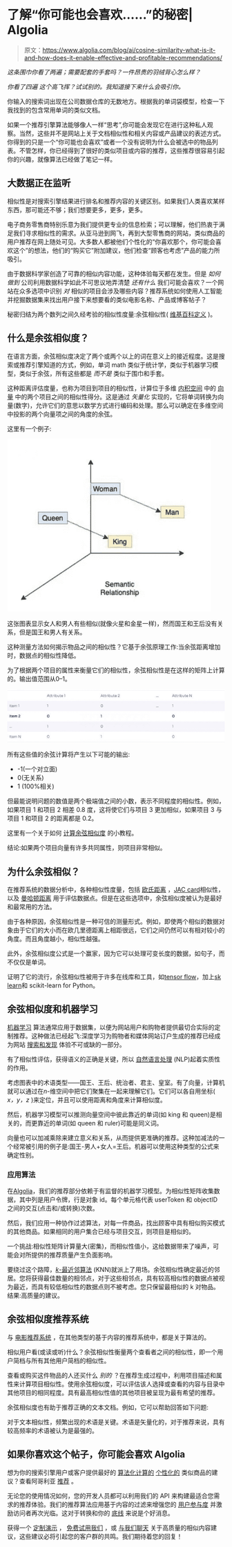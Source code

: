 # 了解“你可能也会喜欢……”的秘密| Algolia

> 原文：<https://www.algolia.com/blog/ai/cosine-similarity-what-is-it-and-how-does-it-enable-effective-and-profitable-recommendations/>

*这条围巾你看了两遍；需要配套的手套吗？一件昂贵的羽绒背心怎么样？*

*你看了四遍 这个高飞挥？试试别的。我知道接下来什么会吸引你。*

你输入的搜索词出现在公司数据仓库的无数地方。根据我的单词袋模型，检查一下我找到的包含常用单词的类似文档。

如果一个推荐引擎算法能够像人一样“思考”,你可能会发现它在进行这种私人观察。当然，这些并不是网站上关于文档相似性和相关内容或产品建议的表述方式。你得到的只是一个“你可能也会喜欢”或者一个没有说明为什么会被选中的物品列表。不管怎样，你已经得到了很好的类似项目或内容的推荐，这些推荐很容易引起你的兴趣，就像算法已经做了笔记一样。

## [](#big-data-is-listening)大数据正在监听

相似性是对搜索引擎结果进行排名和推荐内容的关键区别。如果我们人类喜欢某样东西，那可能还不够；我们想要更多，更多，更多。

电子商务零售商特别乐意为我们提供更专业的信息检索；可以理解，他们热衷于满足我们寻求相似性的需求。从亚马逊到网飞，再到大型零售商的网站，类似商品的用户推荐在网上随处可见。大多数人都被他们个性化的“你喜欢那个，你可能会喜欢这个”的想法，他们的“购买它”附加建议，他们检查“顾客也考虑”产品的能力所吸引。

由于数据科学家创造了可靠的相似内容功能，这种体验每天都在发生。但是 *如何做到* 公司利用数据科学如此不可思议地弄清楚 *还有什么* 我们可能会喜欢？一个网站在众多选项中识别 *对* 相似的项目会涉及哪些内容？推荐系统如何使用人工智能并挖掘数据集来找出用户接下来想要看的类似电影名称、产品或博客帖子？

秘密归结为两个数列之间久经考验的相似性度量:余弦相似性( [维基百科定义](https://en.wikipedia.org/wiki/Cosine_similarity) )。

## [](#what-is-cosine-similarity)什么是余弦相似度？

在语言方面，余弦相似度决定了两个或两个以上的词在意义上的接近程度。这是搜索或推荐引擎知道的方式，例如，单词 math 类似于统计学，类似于机器学习模型，类似于余弦，所有这些都是 *而不是* 类似于围巾和手套。

这种距离评估度量，也称为项目到项目的相似性，计算位于多维 [内积空间](https://en.wikipedia.org/wiki/Inner_product_space) 中的 [向量](https://www.algolia.com/blog/ai/what-is-vector-search/) 中的两个项目之间的相似性得分。这是通过 *矢量化* 实现的，它将单词转换为向量(数字)，允许它们的意思以数学方式进行编码和处理。那么可以确定在多维空间中投影的两个向量项之间的角度的余弦。

这里有一个例子:

![](img/6b8e94a0b7ffc7f35f2d685a7e747773.png)

这张图表显示女人和男人有些相似(就像火星和金星一样)，然而国王和王后没有关系，但是国王和男人有关系。

这种测量方法如何揭示物品之间的相似性？它基于余弦原理工作:当余弦距离增加时，数据点的相似性降低。

为了根据两个项目的属性来衡量它们的相似性，余弦相似性是在这样的矩阵上计算的。输出值范围从0–1。

![](img/76502c37da2761b6c5f300f111c240a3.png)

所有这些值的余弦计算将产生以下可能的输出:

*   -1(一个对立面)
*   0(无关系)
*   1 (100%相关)

但最能说明问题的数值是两个极端值之间的小数，表示不同程度的相似性。例如，如果项目 1 和项目 2 相差 0.8 度，这将使它们与项目 3 更加相似，如果项目 3 与项目 1 和项目 2 的距离都是 0.2。

这里有一个关于如何 [计算余弦相似度](https://www.algolia.com/blog/ai/the-anatomy-of-high-performance-recommender-systems-part-iv/) 的小教程。

结论:如果两个项目向量有许多共同属性，则项目非常相似。

## [](#why-cosine-similarity)为什么余弦相似？

在推荐系统的数据分析中，各种相似性度量，包括 [欧氏距离](https://en.wikipedia.org/wiki/Euclidean_distance) ，[JAC card](https://en.wikipedia.org/wiki/Jaccard_index)相似性，以及 [曼哈顿距离](https://xlinux.nist.gov/dads/HTML/manhattanDistance.html) 用于评估数据点。但是在这些选项中，余弦相似度被认为是最好和最常用的方法。

由于各种原因，余弦相似性是一种可信的测量形式。例如，即使两个相似的数据对象由于它们的大小而在欧几里德距离上相距很远，它们之间仍然可以有相对较小的角度。而且角度越小，相似性越强。

此外，余弦相似度公式是一个赢家，因为它可以处理可变长度的数据，如句子，而不仅仅是单词。

证明了它的流行，余弦相似性被用于许多在线库和工具，如[tensor flow](https://en.wikipedia.org/wiki/TensorFlow)，加上[sk learn](https://scikit-learn.org/stable/modules/generated/sklearn.metrics.pairwise.cosine_similarity.html)和 scikit-learn for Python。

## [](#cosine-similarity-and-machine-learning)余弦相似度和机器学习

[机器学习](https://www.algolia.com/blog/ai/an-introduction-to-machine-learning-for-images-and-text-now-and-in-the-near-future/) 算法通常应用于数据集，以便为网站用户和购物者提供最切合实际的定制推荐。这种做法已经起飞:深度学习为购物者和媒体网站订户生成的推荐已经成为网站 [搜索和发现](https://www.algolia.com/blog/ecommerce/product-discovery-vs-product-search-whats-the-difference/) 体验不可或缺的一部分。

有了相似性评估，获得[](https://www.algolia.com/blog/product/semantic-search-how-it-works-who-its-for/)语义的正确是关键，所以 [自然语言处理](https://www.algolia.com/blog/product/what-is-natural-language-processing-and-how-is-it-leveraged-by-search-tools-software/) (NLP)起着实质性的作用。

考虑图表中的术语类型——国王、王后、统治者、君主、皇室。有了向量，计算机就可以通过在*n*-维空间中把它们聚集在一起来理解它们。它们可以各自用坐标( *x，y，z* )来定位，并且可以使用距离和角度来计算相似度。

然后，机器学习模型可以推测向量空间中彼此靠近的单词(如 king 和 queen)是相关的，而更靠近的单词(如 queen 和 ruler)可能是同义词。

向量也可以加减乘除来建立意义和关系，从而提供更准确的推荐。这种加减法的一个经常被引用的例子是:国王-男人+女人=王后。机器可以使用这种类型的公式来确定性别。

### [](#applying-the-algorithm)应用算法

在[Algolia](https://www.algolia.com/?utm_source=google&utm_medium=paid_search&utm_campaign=rl_amer_search_brand&utm_content=algolia&utm_term=%2Balgolia&utm_region=amer&utm_model=brand&utm_ag=rl&_bt=607885590646&_bm=b&_bn=g&gclid=Cj0KCQiAtvSdBhD0ARIsAPf8oNkvyndigzbF_rJ-DXQFeXoePTIz6fI6uUWKZl5f4RxjC6tqKgUXj7AaAm62EALw_wcB)，我们的推荐部分依赖于有监督的机器学习模型。为相似性矩阵收集数据，其中列是用户令牌，行是对象 id。每个单元格代表 userToken 和 objectID 之间的交互(点击和/或转换)次数。

然后，我们应用一种协作过滤算法，对每一件商品，找出顾客中具有相似购买模式的其他商品。如果相同的用户集合已经与项目交互，则项目是相似的。

一个挑战:相似性矩阵计算量大(密集)，而相似性值小，这给数据带来了噪声，可能会对所提供的推荐质量产生负面影响。

要绕过这个路障，[*k*-最近邻算法](https://en.wikipedia.org/wiki/K-nearest_neighbors_algorithm) (KNN)就派上了用场。余弦相似性确定最近的邻居。您将获得最佳数量的相邻点，对于这些相邻点，具有较高相似性的数据点被视为最近，而具有较低相似性的数据点则不被考虑。您只保留最相似的 k 对物品。结果:高质量的建议。

## [](#cosine-similarity-in-a-recommendation-system)余弦相似度推荐系统

与 [电影推荐系统](https://www.algolia.com/blog/ux/how-movie-and-video-recommendations-work-and-why-streaming-services-must-get-it-right/) ，在其他类型的基于内容的推荐系统中，都是关于算法的。

相似用户看(或读或听)什么？余弦相似性衡量两个查看者之间的相似性，即一个用户简档与所有其他用户简档的相似性。

查看或购买这件物品的人还买什么 *别的* ？在推荐生成过程中，利用项目描述和属性来计算项目相似性。使用余弦相似度，可以评估该人选择或查看的内容与目录中其他项目的相同程度。具有最高相似性值的其他项目被呈现为最有希望的推荐。

余弦相似度也有助于推荐正确的文本文档。例如，它可以帮助回答如下问题:

对于文本相似性，频繁出现的术语是关键。术语是矢量化的，对于推荐来说，具有较高频率的术语被认为是最强的。

## [](#if-you-like-this-post-you-may-like-algolia)如果你喜欢这个帖子，你可能会喜欢 Algolia

想为你的搜索引擎用户或客户提供最好的 [算法化计算的](https://www.algolia.com/blog/ai/what-is-ai-powered-site-search/) [个性化的](https://www.algolia.com/blog/ux/what-are-personalized-recommendations-and-how-can-they-boost-engagement-and-conversion/) 类似商品的建议？查看阿哥利亚 [推荐](https://www.algolia.com/products/recommendations/) 。

无论您的使用情况如何，您的开发人员都可以利用我们的 API 来构建最适合您需求的推荐体验。我们的推荐算法应用基于内容的过滤来增强您的 [用户参与度](https://www.algolia.com/blog/ux/how-related-content-recommendations-keep-users-engaged/) 并激励访问者再次光临。这对于转换和你的 [底线](https://www.algolia.com/blog/ux/how-can-related-product-recommendations-boost-engagement-and-roi/) 来说是个好消息。

获得一个 [定制演示](https://www.algolia.com/demorequest/) ， [免费试用我们](https://www.algolia.com/users/sign_up) ，或 [与我们聊天](https://www.algolia.com/contactus/) 关于高质量的相似内容建议，这些建议必将引起您的客户群的共鸣。我们期待着您的回复！